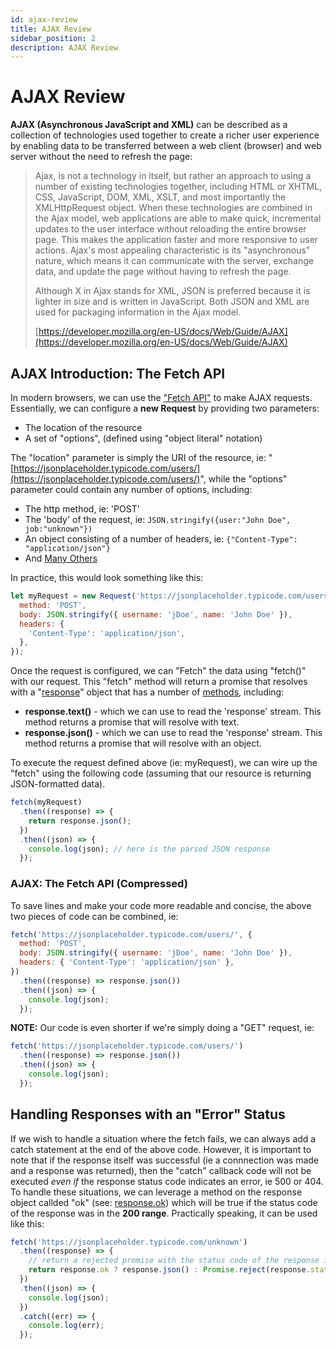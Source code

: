 ```yaml
---
id: ajax-review
title: AJAX Review
sidebar_position: 2
description: AJAX Review
---
```


# AJAX Review

**AJAX (Asynchronous JavaScript and XML)** can be described as a collection of technologies used together to create a richer user experience by enabling data to be transferred between a web client (browser) and web server without the need to refresh the page:

> Ajax, is not a technology in itself, but rather an approach to using a number of existing technologies together, including HTML or XHTML, CSS, JavaScript, DOM, XML, XSLT, and most importantly the XMLHttpRequest object. When these technologies are combined in the Ajax model, web applications are able to make quick, incremental updates to the user interface without reloading the entire browser page. This makes the application faster and more responsive to user actions. Ajax's most appealing characteristic is its "asynchronous" nature, which means it can communicate with the server, exchange data, and update the page without having to refresh the page.
>
> Although X in Ajax stands for XML, JSON is preferred because it is lighter in size and is written in JavaScript. Both JSON and XML are used for packaging information in the Ajax model.
>
> [https://developer.mozilla.org/en-US/docs/Web/Guide/AJAX](https://developer.mozilla.org/en-US/docs/Web/Guide/AJAX)

## AJAX Introduction: The Fetch API

In modern browsers, we can use the ["Fetch API"](https://developer.mozilla.org/en-US/docs/Web/API/Fetch_API) to make AJAX requests. Essentially, we can configure a **new Request** by providing two parameters:

- The location of the resource
- A set of "options", (defined using "object literal" notation)

The "location" parameter is simply the URI of the resource, ie: "[https://jsonplaceholder.typicode.com/users/](https://jsonplaceholder.typicode.com/users/)", while the "options" parameter could contain any number of options, including:

- The http method, ie: 'POST'
- The 'body' of the request, ie: `JSON.stringify({user:"John Doe", job:"unknown"})`
- An object consisting of a number of headers, ie: `{"Content-Type": "application/json"}`
- And [Many Others](https://developer.mozilla.org/en-US/docs/Web/API/Request#Properties)

In practice, this would look something like this:

```javascript
let myRequest = new Request('https://jsonplaceholder.typicode.com/users/', {
  method: 'POST',
  body: JSON.stringify({ username: 'jDoe', name: 'John Doe' }),
  headers: {
    'Content-Type': 'application/json',
  },
});
```

Once the request is configured, we can "Fetch" the data using "fetch()" with our request. This "fetch" method will return a promise that resolves with a "[response](https://developer.mozilla.org/en-US/docs/Web/API/Response)" object that has a number of [methods](https://developer.mozilla.org/en-US/docs/Web/API/Response#static_methods), including:

- **response.text()** - which we can use to read the 'response' stream. This method returns a promise that will resolve with text.
- **response.json()** - which we can use to read the 'response' stream. This method returns a promise that will resolve with an object.

To execute the request defined above (ie: myRequest), we can wire up the "fetch" using the following code (assuming that our resource is returning JSON-formatted data).

```javascript
fetch(myRequest)
  .then((response) => {
    return response.json();
  })
  .then((json) => {
    console.log(json); // here is the parsed JSON response
  });
```

### AJAX: The Fetch API (Compressed)

To save lines and make your code more readable and concise, the above two pieces of code can be combined, ie:

```javascript
fetch('https://jsonplaceholder.typicode.com/users/', {
  method: 'POST',
  body: JSON.stringify({ username: 'jDoe', name: 'John Doe' }),
  headers: { 'Content-Type': 'application/json' },
})
  .then((response) => response.json())
  .then((json) => {
    console.log(json);
  });
```

**NOTE:** Our code is even shorter if we're simply doing a "GET" request, ie:

```javascript
fetch('https://jsonplaceholder.typicode.com/users/')
  .then((response) => response.json())
  .then((json) => {
    console.log(json);
  });
```

## Handling Responses with an "Error" Status

If we wish to handle a situation where the fetch fails, we can always add a catch statement at the end of the above code. However, it is important to note that if the response itself was successful (ie a connnection was made and a response was returned), then the "catch" callback code will not be executed _even if_ the response status code indicates an error, ie 500 or 404. To handle these situations, we can leverage a method on the response object callded "ok" (see: [response.ok](https://developer.mozilla.org/en-US/docs/Web/API/Response/ok)) which will be true if the status code of the response was in the **200 range**. Practically speaking, it can be used like this:

```javascript
fetch('https://jsonplaceholder.typicode.com/unknown')
  .then((response) => {
    // return a rejected promise with the status code of the response if it wasn't "ok"
    return response.ok ? response.json() : Promise.reject(response.status);
  })
  .then((json) => {
    console.log(json);
  })
  .catch((err) => {
    console.log(err);
  });
```
